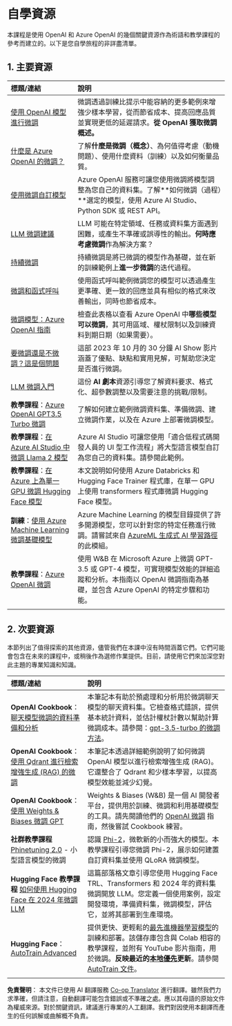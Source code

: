 <!--
CO_OP_TRANSLATOR_METADATA:
{
  "original_hash": "c2f423d1402f71ca3869ec135bb77d16",
  "translation_date": "2025-07-09T17:52:42+00:00",
  "source_file": "18-fine-tuning/RESOURCES.md",
  "language_code": "zh-tw"
}
-->
# 自學資源

本課程是使用 OpenAI 和 Azure OpenAI 的幾個關鍵資源作為術語和教學課程的參考而建立的。以下是您自學旅程的非詳盡清單。

## 1. 主要資源

| 標題/連結 | 說明 |
| :--- | :--- |
| [使用 OpenAI 模型進行微調](https://platform.openai.com/docs/guides/fine-tuning?WT.mc_id=academic-105485-koreyst) | 微調透過訓練比提示中能容納的更多範例來增強少樣本學習，從而節省成本、提高回應品質並實現更低的延遲請求。**從 OpenAI 獲取微調概述。** |
| [什麼是 Azure OpenAI 的微調？](https://learn.microsoft.com/azure/ai-services/openai/concepts/fine-tuning-considerations#what-is-fine-tuning-with-azure-openai?WT.mc_id=academic-105485-koreyst) | 了解**什麼是微調（概念）**、為何值得考慮（動機問題）、使用什麼資料（訓練）以及如何衡量品質。 |
| [使用微調自訂模型](https://learn.microsoft.com/azure/ai-services/openai/how-to/fine-tuning?tabs=turbo%2Cpython&pivots=programming-language-studio#continuous-fine-tuning?WT.mc_id=academic-105485-koreyst) | Azure OpenAI 服務可讓您使用微調將模型調整為您自己的資料集。了解**如何微調（過程）**選定的模型，使用 Azure AI Studio、Python SDK 或 REST API。 |
| [LLM 微調建議](https://learn.microsoft.com/ai/playbook/technology-guidance/generative-ai/working-with-llms/fine-tuning-recommend?WT.mc_id=academic-105485-koreyst) | LLM 可能在特定領域、任務或資料集方面遇到困難，或產生不準確或誤導性的輸出。**何時應考慮微調**作為解決方案？ |
| [持續微調](https://learn.microsoft.com/azure/ai-services/openai/how-to/fine-tuning?tabs=turbo%2Cpython&pivots=programming-language-studio#continuous-fine-tuning?WT.mc_id=academic-105485-koreyst) | 持續微調是將已微調的模型作為基礎，並在新的訓練範例上**進一步微調**的迭代過程。 |
| [微調和函式呼叫](https://learn.microsoft.com/azure/ai-services/openai/how-to/fine-tuning-functions?WT.mc_id=academic-105485-koreyst) | 使用函式呼叫範例微調您的模型可以透過產生更準確、更一致的回應並具有相似的格式來改善輸出，同時也節省成本。 |
| [微調模型：Azure OpenAI 指南](https://learn.microsoft.com/azure/ai-services/openai/concepts/models#fine-tuning-models?WT.mc_id=academic-105485-koreyst) | 檢查此表格以查看 Azure OpenAI 中**哪些模型可以微調**，其可用區域、權杖限制以及訓練資料到期日期（如果需要）。 |
| [要微調還是不微調？這是個問題](https://learn.microsoft.com/shows/ai-show/to-fine-tune-or-not-fine-tune-that-is-the-question?WT.mc_id=academic-105485-koreyst) | 這部 2023 年 10 月的 30 分鐘 AI Show 影片涵蓋了優點、缺點和實用見解，可幫助您決定是否進行微調。 |
| [LLM 微調入門](https://learn.microsoft.com/ai/playbook/technology-guidance/generative-ai/working-with-llms/fine-tuning-recommend?WT.mc_id=academic-105485-koreyst) | 這份 **AI 劇本**資源引導您了解資料要求、格式化、超參數調整以及需要注意的挑戰/限制。 |
| **教學課程**：[Azure OpenAI GPT3.5 Turbo 微調](https://learn.microsoft.com/azure/ai-services/openai/tutorials/fine-tune?tabs=python%2Ccommand-line?WT.mc_id=academic-105485-koreyst) | 了解如何建立範例微調資料集、準備微調、建立微調作業，以及在 Azure 上部署微調模型。 |
| **教學課程**：[在 Azure AI Studio 中微調 Llama 2 模型](https://learn.microsoft.com/azure/ai-studio/how-to/fine-tune-model-llama?WT.mc_id=academic-105485-koreyst) | Azure AI Studio 可讓您使用「適合低程式碼開發人員的 UI 型工作流程」將大型語言模型自訂為您自己的資料集。請參閱此範例。 |
| **教學課程**：[在 Azure 上為單一 GPU 微調 Hugging Face 模型](https://learn.microsoft.com/azure/databricks/machine-learning/train-model/huggingface/fine-tune-model?WT.mc_id=academic-105485-koreyst) | 本文說明如何使用 Azure Databricks 和 Hugging Face Trainer 程式庫，在單一 GPU 上使用 transformers 程式庫微調 Hugging Face 模型。 |
| **訓練**：[使用 Azure Machine Learning 微調基礎模型](https://learn.microsoft.com/training/modules/finetune-foundation-model-with-azure-machine-learning/?WT.mc_id=academic-105485-koreyst) | Azure Machine Learning 的模型目錄提供了許多開源模型，您可以針對您的特定任務進行微調。請嘗試來自 [AzureML 生成式 AI 學習路徑](https://learn.microsoft.com/training/paths/work-with-generative-models-azure-machine-learning/?WT.mc_id=academic-105485-koreyst) 的此模組。 |
| **教學課程**：[Azure OpenAI 微調](https://docs.wandb.ai/guides/integrations/azure-openai-fine-tuning?WT.mc_id=academic-105485-koreyst) | 使用 W&B 在 Microsoft Azure 上微調 GPT-3.5 或 GPT-4 模型，可實現模型效能的詳細追蹤和分析。本指南以 OpenAI 微調指南為基礎，並包含 Azure OpenAI 的特定步驟和功能。 |
| | | |

## 2. 次要資源

本節列出了值得探索的其他資源，儘管我們在本課中沒有時間涵蓋它們。它們可能會包含在未來的課程中，或稍後作為選修作業提供。目前，請使用它們來加深您對此主題的專業知識和知識。

| 標題/連結 | 說明 |
| :--- | :--- |
| **OpenAI Cookbook**：[聊天模型微調的資料準備和分析](https://cookbook.openai.com/examples/chat_finetuning_data_prep?WT.mc_id=academic-105485-koreyst) | 本筆記本有助於預處理和分析用於微調聊天模型的聊天資料集。它檢查格式錯誤，提供基本統計資料，並估計權杖計數以幫助計算微調成本。請參閱：[gpt-3.5-turbo 的微調方法](https://platform.openai.com/docs/guides/fine-tuning?WT.mc_id=academic-105485-koreyst)。 |
| **OpenAI Cookbook**：[使用 Qdrant 進行檢索增強生成 (RAG) 的微調](https://cookbook.openai.com/examples/fine-tuned_qa/ft_retrieval_augmented_generation_qdrant?WT.mc_id=academic-105485-koreyst) | 本筆記本透過詳細範例說明了如何微調 OpenAI 模型以進行檢索增強生成 (RAG)。它還整合了 Qdrant 和少樣本學習，以提高模型效能並減少幻覺。 |
| **OpenAI Cookbook**：[使用 Weights & Biases 微調 GPT](https://cookbook.openai.com/examples/third_party/gpt_finetuning_with_wandb?WT.mc_id=academic-105485-koreyst) | Weights & Biases (W&B) 是一個 AI 開發者平台，提供用於訓練、微調和利用基礎模型的工具。請先閱讀他們的 [OpenAI 微調](https://docs.wandb.ai/guides/integrations/openai-fine-tuning/?WT.mc_id=academic-105485-koreyst) 指南，然後嘗試 Cookbook 練習。 |
| **社群教學課程** [Phinetuning 2.0](https://huggingface.co/blog/g-ronimo/phinetuning?WT.mc_id=academic-105485-koreyst) - 小型語言模型的微調 | 認識 [Phi-2](https://www.microsoft.com/research/blog/phi-2-the-surprising-power-of-small-language-models/?WT.mc_id=academic-105485-koreyst)，微軟新的小而強大的模型。本教學課程引導您微調 Phi-2，展示如何建置自訂資料集並使用 QLoRA 微調模型。 |
| **Hugging Face 教學課程** [如何使用 Hugging Face 在 2024 年微調 LLM](https://www.philschmid.de/fine-tune-llms-in-2024-with-trl?WT.mc_id=academic-105485-koreyst) | 這篇部落格文章引導您使用 Hugging Face TRL、Transformers 和 2024 年的資料集微調開放 LLM。您定義一個使用案例，設定開發環境，準備資料集，微調模型，評估它，並將其部署到生產環境。 |
| **Hugging Face**：[AutoTrain Advanced](https://github.com/huggingface/autotrain-advanced?WT.mc_id=academic-105485-koreyst) | 提供更快、更輕鬆的[最先進機器學習模型](https://twitter.com/abhi1thakur/status/1755167674894557291?WT.mc_id=academic-105485-koreyst)的訓練和部署。該儲存庫包含與 Colab 相容的教學課程，並附有 YouTube 影片指南，用於微調。**反映最近的[本地優先](https://twitter.com/abhi1thakur/status/1750828141805777057?WT.mc_id=academic-105485-koreyst)更新**。請參閱 [AutoTrain 文件](https://huggingface.co/autotrain?WT.mc_id=academic-105485-koreyst)。 |
| | | |

**免責聲明**：
本文件已使用 AI 翻譯服務 [Co-op Translator](https://github.com/Azure/co-op-translator) 進行翻譯。雖然我們力求準確，但請注意，自動翻譯可能包含錯誤或不準確之處。應以其母語的原始文件為權威來源。對於關鍵資訊，建議進行專業的人工翻譯。我們對因使用本翻譯而產生的任何誤解或曲解概不負責。